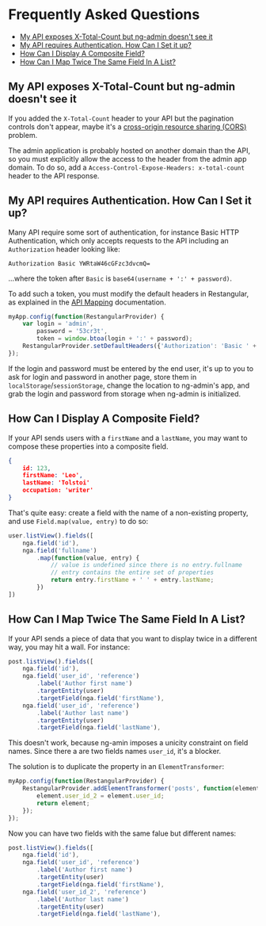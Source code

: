# Frequently Asked Questions

* [My API exposes X-Total-Count but ng-admin doesn't see it](#my-api-exposes-x-total-count-but-ng-admin-doesn-t-see-it)
* [My API requires Authentication. How Can I Set it up?](#my-api-requires-authentication-how-can-i-set-it-up)
* [How Can I Display A Composite Field?](#how-can-i-display-a-composite-field)
* [How Can I Map Twice The Same Field In A List?](#how-can-i-map-twice-the-same-field-in-a-list)

## My API exposes X-Total-Count but ng-admin doesn't see it

If you added the `X-Total-Count` header to your API but the pagination controls don't appear, maybe it's a [cross-origin resource sharing (CORS)](https://en.wikipedia.org/wiki/Cross-origin_resource_sharing) problem. 

The admin application is probably hosted on another domain than the API, so you must explicitly allow the access to the header from the admin app domain. To do so, add a `Access-Control-Expose-Headers: x-total-count` header to the API response.

## My API requires Authentication. How Can I Set it up?

Many API require some sort of authentication, for instance Basic HTTP Authentication, which only accepts requests to the API including an `Authorization` header looking like:

```
Authorization Basic YWRtaW46cGFzc3dvcmQ=
```

...where the token after `Basic` is `base64(username + ':' + password)`.

To add such a token, you must modify the default headers in Restangular, as explained in the [API Mapping](API-mapping.md) documentation.

```js
myApp.config(function(RestangularProvider) {
    var login = 'admin',
        password = '53cr3t',
        token = window.btoa(login + ':' + password);
    RestangularProvider.setDefaultHeaders({'Authorization': 'Basic ' + token});
});
```

If the login and password must be entered by the end user, it's up to you to ask for login and password in another page, store them in `localStorage`/`sessionStorage`, change the location to ng-admin's app, and grab the login and password from storage when ng-admin is initialized.

## How Can I Display A Composite Field?

If your API sends users with a `firstName` and a `lastName`, you may want to compose these properties into a composite field.

```json
{
    id: 123,
    firstName: 'Leo',
    lastName: 'Tolstoi'
    occupation: 'writer'
}
```

That's quite easy: create a field with the name of a non-existing property, and use `Field.map(value, entry)` to do so:

```js
user.listView().fields([
    nga.field('id'),
    nga.field('fullname')
        .map(function(value, entry) {
            // value is undefined since there is no entry.fullname
            // entry contains the entire set of properties
            return entry.firstName + ' ' + entry.lastName;
        })
])
```

## How Can I Map Twice The Same Field In A List?

If your API sends a piece of data that you want to display twice in a different way, you may hit a wall. For instance:

```js
post.listView().fields([
    nga.field('id'),
    nga.field('user_id', 'reference')
        .label('Author first name')
        .targetEntity(user)
        .targetField(nga.field('firstName'),
    nga.field('user_id', 'reference')
        .label('Author last name')
        .targetEntity(user)
        .targetField(nga.field('lastName'),
```

This doesn't work, because ng-amin imposes a unicity constraint on field names. Since there a are two fields names `user_id`, it's a blocker. 

The solution is to duplicate the property in an `ElementTransformer`:

```js
myApp.config(function(RestangularProvider) {
    RestangularProvider.addElementTransformer('posts', function(element) {
        element.user_id_2 = element.user_id;
        return element;
    });
});
```

Now you can have two fields with the same falue but different names:

```js
post.listView().fields([
    nga.field('id'),
    nga.field('user_id', 'reference')
        .label('Author first name')
        .targetEntity(user)
        .targetField(nga.field('firstName'),
    nga.field('user_id_2', 'reference')
        .label('Author last name')
        .targetEntity(user)
        .targetField(nga.field('lastName'),
```

